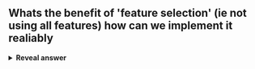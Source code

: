 ## Whats the benefit of 'feature selection' (ie not using all features) how can we implement it realiably
<details>
<summary><b>Reveal answer</b></summary>
Makes model less complex - less likely to overfit.<br>Improve interpretability<br>Can measurably improve the model - Removing features can be done one at a time using cross validation to (hopefully) guarantee its not harmful
</details>
